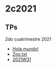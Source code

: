 # 2c2021

## TPs

2do cuatrimestre 2021

* [Hola mundo!](https://fsulzberger.github.io/infovis/index.html)
* [Zoo.txt](https://fsulzberger.github.io/infovis/zoo.txt)
* [2021W31](https://fsulzberger.github.Io/infovis/2021W31.twb)
